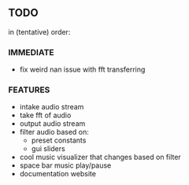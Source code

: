 ## TODO
in (tentative) order:

### IMMEDIATE
 - fix weird nan issue with fft transferring

### FEATURES
- intake audio stream
- take fft of audio
- output audio stream
- filter audio based on:
    - preset constants
    - gui sliders
- cool music visualizer that changes based on filter
- space bar music play/pause
- documentation website